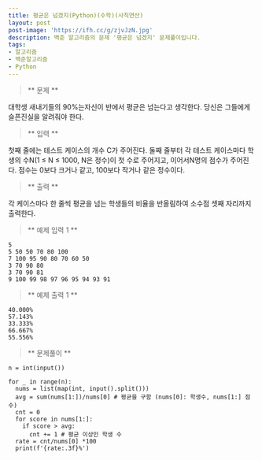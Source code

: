```yaml
---
title: 평균은 넘겠지(Python)(수학)(사칙연산)
layout: post
post-image: 'https://ifh.cc/g/zjvJzN.jpg'
description: 백준 알고리즘의 문제 '평균은 넘겠지' 문제풀이입니다.
tags:
- 알고리즘
- 백준알고리즘
- Python
---
```



>** 문제 **

대학생 새내기들의 90%는자신이 반에서 평균은 넘는다고 생각한다. 당신은 그들에게슬픈진실을 알려줘야 한다.

>** 입력 **

첫째 줄에는 테스트 케이스의 개수 C가 주어진다.
둘째 줄부터 각 테스트 케이스마다 학생의 수N(1 ≤ N ≤ 1000, N은 정수)이 첫 수로 주어지고, 이어서N명의 점수가 주어진다. 점수는 0보다 크거나 같고, 100보다 작거나 같은 정수이다.

>** 출력 **

각 케이스마다 한 줄씩 평균을 넘는 학생들의 비율을 반올림하여 소수점 셋째 자리까지 출력한다.

>** 예제 입력 1 **

	5
	5 50 50 70 80 100
	7 100 95 90 80 70 60 50
	3 70 90 80
	3 70 90 81
	9 100 99 98 97 96 95 94 93 91

>** 예제 출력 1 **

	40.000%
	57.143%
	33.333%
	66.667%
	55.556%

>** 문제풀이 **

	n = int(input())
	
	for _ in range(n):
	  nums = list(map(int, input().split()))
	  avg = sum(nums[1:])/nums[0] # 평균을 구함 (nums[0]: 학생수, nums[1:] 점수)
	  cnt = 0
	  for score in nums[1:]:
	    if score > avg:
	      cnt += 1 # 평균 이상인 학생 수
	  rate = cnt/nums[0] *100
	  print(f'{rate:.3f}%')
